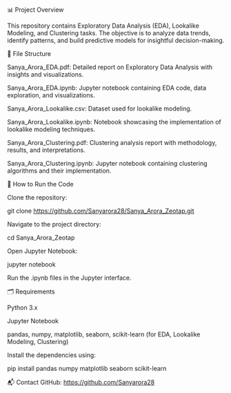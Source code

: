 📊 Project Overview

This repository contains Exploratory Data Analysis (EDA), Lookalike Modeling, and Clustering tasks. The objective is to analyze data trends, identify patterns, and build predictive models for insightful decision-making.

📁 File Structure

Sanya_Arora_EDA.pdf: Detailed report on Exploratory Data Analysis with insights and visualizations.

Sanya_Arora_EDA.ipynb: Jupyter notebook containing EDA code, data exploration, and visualizations.

Sanya_Arora_Lookalike.csv: Dataset used for lookalike modeling.

Sanya_Arora_Lookalike.ipynb: Notebook showcasing the implementation of lookalike modeling techniques.

Sanya_Arora_Clustering.pdf: Clustering analysis report with methodology, results, and interpretations.

Sanya_Arora_Clustering.ipynb: Jupyter notebook containing clustering algorithms and their implementation.

🚀 How to Run the Code

Clone the repository:

git clone https://github.com/Sanyarora28/Sanya_Arora_Zeotap.git

Navigate to the project directory:

cd Sanya_Arora_Zeotap

Open Jupyter Notebook:

jupyter notebook

Run the .ipynb files in the Jupyter interface.

🗂️ Requirements

Python 3.x

Jupyter Notebook

pandas, numpy, matplotlib, seaborn, scikit-learn (for EDA, Lookalike Modeling, Clustering)

Install the dependencies using:

pip install pandas numpy matplotlib seaborn scikit-learn

📬 Contact
GitHub: https://github.com/Sanyarora28

